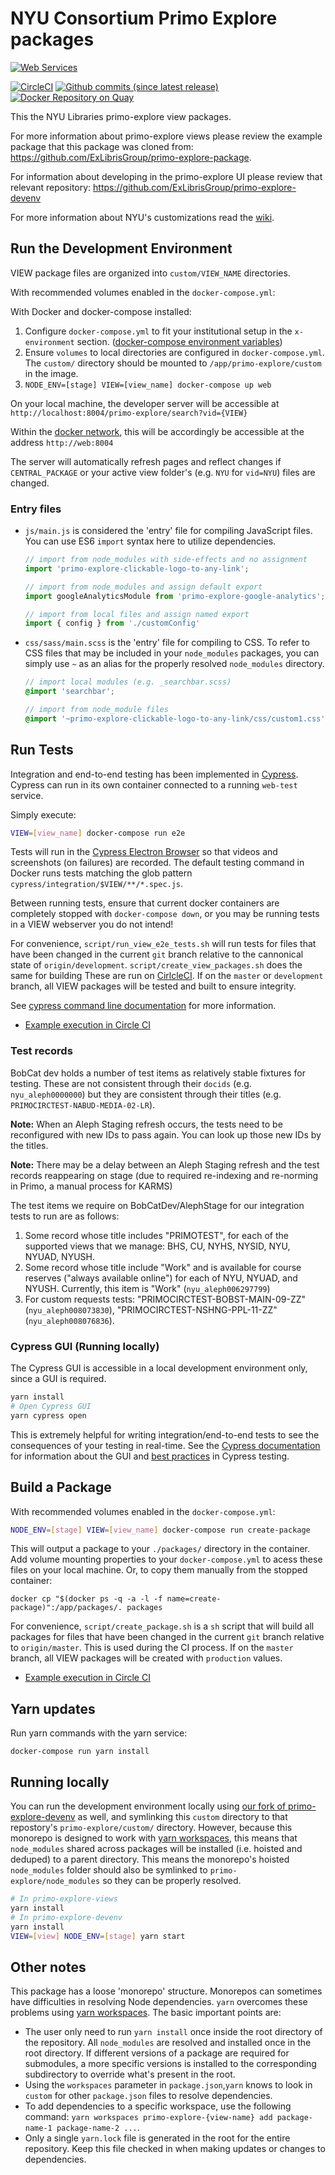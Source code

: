 # NYU Consortium Primo Explore packages

[![Web Services](https://img.shields.io/badge/Owner-LITS%20Web%20Services-Black.svg)](https://shields.io/) 

[![CircleCI](https://circleci.com/gh/NYULibraries/primo-explore-views.svg?style=svg)](https://circleci.com/gh/NYULibraries/primo-explore-views)
[![Github commits (since latest release)](https://img.shields.io/github/commits-since/NYULibraries/primo-explore-views/latest.svg)](https://github.com/NYULibraries/primo-explore-views/releases/latest)
[![Docker Repository on Quay](https://quay.io/repository/nyulibraries/primo-explore-views/status "Docker Repository on Quay")](https://quay.io/repository/nyulibraries/primo-explore-views)

This the NYU Libraries primo-explore view packages.

For more information about primo-explore views please review the example package that this package was cloned from: https://github.com/ExLibrisGroup/primo-explore-package.

For information about developing in the primo-explore UI please review that relevant repository: https://github.com/ExLibrisGroup/primo-explore-devenv

For more information about NYU's customizations read the [wiki](https://github.com/nyulibraries/primo-explore-views/wiki).

## Run the Development Environment

VIEW package files are organized into `custom/VIEW_NAME` directories.

With recommended volumes enabled in the `docker-compose.yml`:

With Docker and docker-compose installed:

1. Configure `docker-compose.yml` to fit your institutional setup in the `x-environment` section. ([docker-compose environment variables](https://docs.docker.com/compose/environment-variables/))
1. Ensure `volumes` to local directories are configured in `docker-compose.yml`. The `custom/` directory should be mounted to `/app/primo-explore/custom` in the image.
1. `NODE_ENV=[stage] VIEW=[view_name] docker-compose up web`

On your local machine, the developer server will be accessible at `http://localhost:8004/primo-explore/search?vid={VIEW}`

Within the [docker network](https://docs.docker.com/network/), this will be accordingly be accessible at the address `http://web:8004`

The server will automatically refresh pages and reflect changes if `CENTRAL_PACKAGE` or your active view folder's (e.g. `NYU` for `vid=NYU`) files are changed.

### Entry files

* `js/main.js` is considered the 'entry' file for compiling JavaScript files. You can use ES6 `import` syntax here to utilize dependencies.
    ```js
    // import from node_modules with side-effects and no assignment
    import 'primo-explore-clickable-logo-to-any-link';

    // import from node_modules and assign default export
    import googleAnalyticsModule from 'primo-explore-google-analytics';

    // import from local files and assign named export
    import { config } from './customConfig'
    ```
* `css/sass/main.scss` is the 'entry' file for compiling to CSS. To refer to CSS files that may be included in your `node_modules` packages, you can simply use `~` as an alias for the properly resolved `node_modules` directory.
    ```scss
    // import local modules (e.g. _searchbar.scss)
    @import 'searchbar';

    // import from node_module files
    @import '~primo-explore-clickable-logo-to-any-link/css/custom1.css';
    ```

## Run Tests

Integration and end-to-end testing has been implemented in [Cypress](http://cypress.io). Cypress can run in its own container connected to a running `web-test` service.

Simply execute:
```sh
VIEW=[view_name] docker-compose run e2e
```

Tests will run in the [Cypress Electron Browser](https://docs.cypress.io/guides/core-concepts/launching-browsers.html#Electron-Browser) so that videos and screenshots (on failures) are recorded. The default testing command in Docker runs tests matching the glob pattern `cypress/integration/$VIEW/**/*.spec.js`.

Between running tests, ensure that current docker containers are completely stopped with `docker-compose down`, or you may be running tests in a VIEW webserver you do not intend!

For convenience, `script/run_view_e2e_tests.sh` will run tests for files that have been changed in the current `git` branch relative to the cannonical state of `origin/development`.  `script/create_view_packages.sh` does the same for building These are run on [CirlcleCI](https://circleci.com/gh/NYULibraries/primo-explore-views/). If on the `master` or `development` branch, all VIEW packages will be tested and built to ensure integrity.

See [cypress command line documentation](https://docs.cypress.io/guides/guides/command-line.html) for more information.

* [Example execution in Circle CI](https://circleci.com/gh/NYULibraries/primo-explore-views/38)

### Test records

BobCat dev holds a number of test items as relatively stable fixtures for testing. These are not consistent through their `docids` (e.g. `nyu_aleph0000000`) but they are consistent through their titles (e.g. `PRIMOCIRCTEST-NABUD-MEDIA-02-LR`).

**Note:** When an Aleph Staging refresh occurs, the tests need to be reconfigured with new IDs to pass again. You can look up those new IDs by the titles. 

**Note:** There may be a delay between an Aleph Staging refresh and the test records reappearing on stage (due to required re-indexing and re-norming in Primo, a manual process for KARMS)

The test items we require on BobCatDev/AlephStage for our integration tests to run are as follows: 

1. Some record whose title includes "PRIMOTEST", for each of the supported views that we manage: BHS, CU, NYHS, NYSID, NYU, NYUAD, NYUSH.
1. Some record whose title include "Work" and is available for course reserves ("always available online") for each of NYU, NYUAD, and NYUSH. Currently, this item is "Work" (`nyu_aleph006297799`)
1. For custom requests tests: "PRIMOCIRCTEST-BOBST-MAIN-09-ZZ" (`nyu_aleph008073830`), "PRIMOCIRCTEST-NSHNG-PPL-11-ZZ" (`nyu_aleph008076836`).

### Cypress GUI (Running locally)

The Cypress GUI is accessible in a local development environment only, since a GUI is required.

```sh
yarn install
# Open Cypress GUI
yarn cypress open
```

This is extremely helpful for writing integration/end-to-end tests to see the consequences of your testing in real-time. See the [Cypress documentation](https://docs.cypress.io/guides/overview/why-cypress.html) for information about the GUI and [best practices](https://docs.cypress.io/guides/references/best-practices.html) in Cypress testing.

## Build a Package

With recommended volumes enabled in the `docker-compose.yml`:

```sh
NODE_ENV=[stage] VIEW=[view_name] docker-compose run create-package
```

This will output a package to your `./packages/` directory in the container. Add volume mounting properties to your `docker-compose.yml` to acess these files on your local machine. Or, to copy them manually from the stopped container:

`docker cp "$(docker ps -q -a -l -f name=create-package)":/app/packages/. packages`

For convenience, `script/create_package.sh` is a `sh` script that will build all packages for files that have been changed in the current `git` branch relative to `origin/master`. This is used during the CI process. If on the `master` branch, all VIEW packages will be created with `production` values.

* [Example execution in Circle CI](https://circleci.com/gh/NYULibraries/primo-explore-views/38)

## Yarn updates

Run yarn commands with the yarn service:

```
docker-compose run yarn install
```

## Running locally

You can run the development environment locally using [our fork of primo-explore-devenv](https://github.com/nyulibraries/primo-explore-devenv) as well, and symlinking this `custom` directory to that repostory's `primo-explore/custom/` directory. However, because this monorepo is designed to work with [yarn workspaces](https://yarnpkg.com/lang/en/docs/workspaces/), this means that `node_modules` shared across packages will be installed (i.e. hoisted and deduped) to a parent directory. This means the monorepo's hoisted `node_modules` folder should also be symlinked to `primo-explore/node_modules` so they can be properly resolved.

```sh
# In primo-explore-views
yarn install
# In primo-explore-devenv
yarn install
VIEW=[view] NODE_ENV=[stage] yarn start
```

## Other notes

This package has a loose 'monorepo' structure. Monorepos can sometimes have difficulties in resolving Node dependencies. `yarn` overcomes these problems using [yarn workspaces](https://yarnpkg.com/lang/en/docs/workspaces/). The basic important points are:

* The user only need to run `yarn install` once inside the root directory of the repository. All `node_modules` are resolved and installed once in the root directory. If different versions of a package are required for submodules, a more specific versions is installed to the corresponding subdirectory to override what's present in the root.
* Using the `workspaces` parameter in `package.json`,`yarn` knows to look in `custom` for other `package.json` files to resolve dependencies.
* To add dependencies to a specific workspace, use the following command: `yarn workspaces primo-explore-{view-name} add package-name-1 package-name-2 ...`.
* Only a single `yarn.lock` file is generated in the root for the entire repository. Keep this file checked in when making updates or changes to dependencies.
